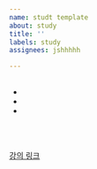 ```yaml
---
name: studt template
about: study
title: ''
labels: study
assignees: jshhhhh

---
```


> ## 
* 
* 
* 
<br></br>

[강의 링크]( )
